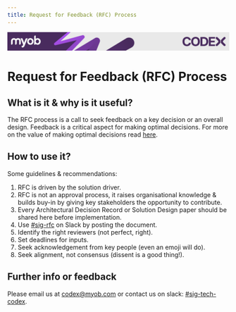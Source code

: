 ```yaml
---
title: Request for Feedback (RFC) Process
---
```

<!-- confluence-page-id: 9346356677 -->

![](../assets/BANNER.png)
# Request for Feedback (RFC) Process 

## What is it & why is it useful?  

The RFC process is a call to seek feedback on a key decision or an overall design. Feedback is a critical aspect for making optimal decisions. For more on the value of making optimal decisions read [here](./decision-framework.md).

## How to use it? 

Some guidelines & recommendations: 
1. RFC is driven by the solution driver. 
2. RFC is not an approval process, it raises organisational knowledge & builds buy-in by giving key stakeholders the opportunity to contribute.  
3. Every Architectural Decision Record or Solution Design paper should be shared here before implementation. 
4. Use [#sig-rfc](https://app.slack.com/client/T02998537/C059YTLJHCZ) on Slack by posting the document. 
5. Identify the right reviewers (not perfect, right). 
6. Set deadlines for inputs. 
7. Seek acknowledgement from key people (even an emoji will do).  
8. Seek alignment, not consensus (dissent is a good thing!). 

## Further info or feedback
Please email us at codex@myob.com or contact us on slack: [#sig-tech-codex](https://myob.slack.com/archives/C02N8ADPGUX).
